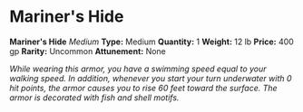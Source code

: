 # Mariner's Hide

**Mariner's Hide**
_Medium_
**Type:** Medium
**Quantity:** 1
**Weight:** 12 lb
**Price:** 400 gp
**Rarity:** Uncommon
**Attunement:** None

*While wearing this armor, you have a swimming speed equal to your walking speed. In addition, whenever you start your turn underwater with 0 hit points, the armor causes you to rise 60 feet toward the surface. The armor is decorated with fish and she<span class="No-Break">ll motifs.</span>*